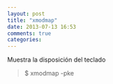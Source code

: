 ```yaml
---
layout: post
title: "xmodmap"
date: 2013-07-13 16:53
comments: true
categories: 
---
```

Muestra la disposición del teclado

>$ xmodmap -pke

